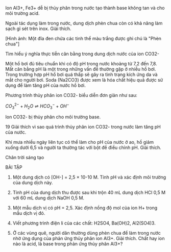 Ion Al3+, Fe3+ dễ bị thủy phân trong nước tạo thành base không tan và cho môi trường acid.

Ngoài tác dụng làm trong nước, dung dịch phèn chua còn có khả năng làm sạch gỉ sét trên inox. Giải thích.

[Hình ảnh: Một đĩa đen chứa các tinh thể màu trắng được ghi chú là "Phèn chua"]

Tìm hiểu ý nghĩa thực tiễn cân bằng trong dung dịch nước của ion CO32-

Một hồ bơi đủ tiêu chuẩn khi có độ pH trong nước khoảng từ 7,2 đến 7,8. Mất cân bằng pH là một trong những vấn đề thường gặp ở nhiều hồ bơi. Trong trường hợp pH hồ bơi quá thấp sẽ gây ra tình trạng kích ứng da và mắt cho người bơi. Soda (Na2CO3) được xem là hóa chất hiệu quả được sử dụng để làm tăng pH của nước hồ bơi.

Phương trình thủy phân ion CO32- biểu diễn đơn giản như sau:

$CO_3^{2-} + H_2O \rightleftharpoons HCO_3^- + OH^-$

Ion CO32- bị thủy phân cho môi trường base.

19 Giải thích vì sao quá trình thủy phân ion CO32- trong nước làm tăng pH của nước.

Khi mưa nhiều ngày liên tục có thể làm cho pH của nước ở ao, hồ giảm xuống dưới 6,5 và người ta thường tác với bột đề điều chỉnh pH. Giải thích.

Chân trời sáng tạo

BÀI TẬP

1. Một dung dịch có [OH-] = 2,5 × 10-10 M. Tính pH và xác định môi trường của dung dịch này.

2. Tính pH của dung dịch thu được sau khi trộn 40 mL dung dịch HCl 0,5 M với 60 mL dung dịch NaOH 0,5 M.

3. Một mẫu dịch vị có pH = 2,5. Xác định nồng độ mol của ion H+ trong mẫu dịch vị đó.

4. Viết phương trình điện li của các chất: H2SO4, Ba(OH)2, Al2(SO4)3.

5. Ở các vùng quê, người dân thường dùng phèn chua để làm trong nước nhờ ứng dụng của phản ứng thủy phân ion Al3+. Giải thích. Chất hay ion nào là acid, là base trong phản ứng thủy phân Al3+?